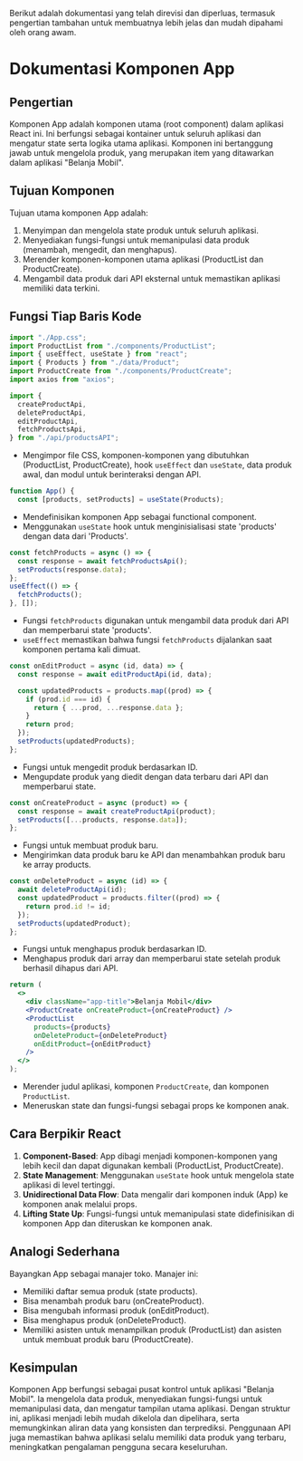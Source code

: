 Berikut adalah dokumentasi yang telah direvisi dan diperluas, termasuk pengertian tambahan untuk membuatnya lebih jelas dan mudah dipahami oleh orang awam.

# Dokumentasi Komponen App

## Pengertian

Komponen App adalah komponen utama (root component) dalam aplikasi React ini. Ini berfungsi sebagai kontainer untuk seluruh aplikasi dan mengatur state serta logika utama aplikasi. Komponen ini bertanggung jawab untuk mengelola produk, yang merupakan item yang ditawarkan dalam aplikasi "Belanja Mobil".

## Tujuan Komponen

Tujuan utama komponen App adalah:

1. Menyimpan dan mengelola state produk untuk seluruh aplikasi.
2. Menyediakan fungsi-fungsi untuk memanipulasi data produk (menambah, mengedit, dan menghapus).
3. Merender komponen-komponen utama aplikasi (ProductList dan ProductCreate).
4. Mengambil data produk dari API eksternal untuk memastikan aplikasi memiliki data terkini.

## Fungsi Tiap Baris Kode

```jsx
import "./App.css";
import ProductList from "./components/ProductList";
import { useEffect, useState } from "react";
import { Products } from "./data/Product";
import ProductCreate from "./components/ProductCreate";
import axios from "axios";

import {
  createProductApi,
  deleteProductApi,
  editProductApi,
  fetchProductsApi,
} from "./api/productsAPI";
```

- Mengimpor file CSS, komponen-komponen yang dibutuhkan (ProductList, ProductCreate), hook `useEffect` dan `useState`, data produk awal, dan modul untuk berinteraksi dengan API.

```jsx
function App() {
  const [products, setProducts] = useState(Products);
```

- Mendefinisikan komponen App sebagai functional component.
- Menggunakan `useState` hook untuk menginisialisasi state 'products' dengan data dari 'Products'.

```jsx
const fetchProducts = async () => {
  const response = await fetchProductsApi();
  setProducts(response.data);
};
useEffect(() => {
  fetchProducts();
}, []);
```

- Fungsi `fetchProducts` digunakan untuk mengambil data produk dari API dan memperbarui state 'products'.
- `useEffect` memastikan bahwa fungsi `fetchProducts` dijalankan saat komponen pertama kali dimuat.

```jsx
const onEditProduct = async (id, data) => {
  const response = await editProductApi(id, data);

  const updatedProducts = products.map((prod) => {
    if (prod.id === id) {
      return { ...prod, ...response.data };
    }
    return prod;
  });
  setProducts(updatedProducts);
};
```

- Fungsi untuk mengedit produk berdasarkan ID.
- Mengupdate produk yang diedit dengan data terbaru dari API dan memperbarui state.

```jsx
const onCreateProduct = async (product) => {
  const response = await createProductApi(product);
  setProducts([...products, response.data]);
};
```

- Fungsi untuk membuat produk baru.
- Mengirimkan data produk baru ke API dan menambahkan produk baru ke array products.

```jsx
const onDeleteProduct = async (id) => {
  await deleteProductApi(id);
  const updatedProduct = products.filter((prod) => {
    return prod.id != id;
  });
  setProducts(updatedProduct);
};
```

- Fungsi untuk menghapus produk berdasarkan ID.
- Menghapus produk dari array dan memperbarui state setelah produk berhasil dihapus dari API.

```jsx
return (
  <>
    <div className="app-title">Belanja Mobil</div>
    <ProductCreate onCreateProduct={onCreateProduct} />
    <ProductList
      products={products}
      onDeleteProduct={onDeleteProduct}
      onEditProduct={onEditProduct}
    />
  </>
);
```

- Merender judul aplikasi, komponen `ProductCreate`, dan komponen `ProductList`.
- Meneruskan state dan fungsi-fungsi sebagai props ke komponen anak.

## Cara Berpikir React

1. **Component-Based**: App dibagi menjadi komponen-komponen yang lebih kecil dan dapat digunakan kembali (ProductList, ProductCreate).
2. **State Management**: Menggunakan `useState` hook untuk mengelola state aplikasi di level tertinggi.
3. **Unidirectional Data Flow**: Data mengalir dari komponen induk (App) ke komponen anak melalui props.
4. **Lifting State Up**: Fungsi-fungsi untuk memanipulasi state didefinisikan di komponen App dan diteruskan ke komponen anak.

## Analogi Sederhana

Bayangkan App sebagai manajer toko. Manajer ini:

- Memiliki daftar semua produk (state products).
- Bisa menambah produk baru (onCreateProduct).
- Bisa mengubah informasi produk (onEditProduct).
- Bisa menghapus produk (onDeleteProduct).
- Memiliki asisten untuk menampilkan produk (ProductList) dan asisten untuk membuat produk baru (ProductCreate).

## Kesimpulan

Komponen App berfungsi sebagai pusat kontrol untuk aplikasi "Belanja Mobil". Ia mengelola data produk, menyediakan fungsi-fungsi untuk memanipulasi data, dan mengatur tampilan utama aplikasi. Dengan struktur ini, aplikasi menjadi lebih mudah dikelola dan dipelihara, serta memungkinkan aliran data yang konsisten dan terprediksi. Penggunaan API juga memastikan bahwa aplikasi selalu memiliki data produk yang terbaru, meningkatkan pengalaman pengguna secara keseluruhan.
